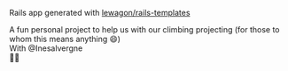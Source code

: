 Rails app generated with [lewagon/rails-templates](https://github.com/lewagon/rails-templates)

A fun personal project to help us with our climbing projecting (for those to whom this means anything 😄)\
With @Inesalvergne\
🧗🏻
